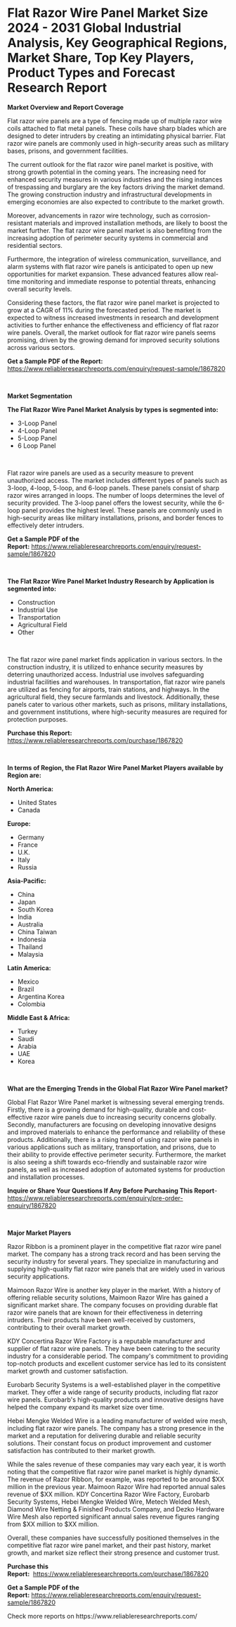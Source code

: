 <p><h1>Flat Razor Wire Panel Market Size 2024 - 2031 Global Industrial Analysis, Key Geographical Regions, Market Share, Top Key Players, Product Types and Forecast Research Report</h1></p><p><strong>Market Overview and Report Coverage</strong></p>
<p><p>Flat razor wire panels are a type of fencing made up of multiple razor wire coils attached to flat metal panels. These coils have sharp blades which are designed to deter intruders by creating an intimidating physical barrier. Flat razor wire panels are commonly used in high-security areas such as military bases, prisons, and government facilities.</p><p>The current outlook for the flat razor wire panel market is positive, with strong growth potential in the coming years. The increasing need for enhanced security measures in various industries and the rising instances of trespassing and burglary are the key factors driving the market demand. The growing construction industry and infrastructural developments in emerging economies are also expected to contribute to the market growth.</p><p>Moreover, advancements in razor wire technology, such as corrosion-resistant materials and improved installation methods, are likely to boost the market further. The flat razor wire panel market is also benefiting from the increasing adoption of perimeter security systems in commercial and residential sectors.</p><p>Furthermore, the integration of wireless communication, surveillance, and alarm systems with flat razor wire panels is anticipated to open up new opportunities for market expansion. These advanced features allow real-time monitoring and immediate response to potential threats, enhancing overall security levels.</p><p>Considering these factors, the flat razor wire panel market is projected to grow at a CAGR of 11% during the forecasted period. The market is expected to witness increased investments in research and development activities to further enhance the effectiveness and efficiency of flat razor wire panels. Overall, the market outlook for flat razor wire panels seems promising, driven by the growing demand for improved security solutions across various sectors.</p></p>
<p><strong>Get a Sample PDF of the Report:</strong> <a href="https://www.reliableresearchreports.com/enquiry/request-sample/1867820">https://www.reliableresearchreports.com/enquiry/request-sample/1867820</a></p>
<p>&nbsp;</p>
<p><strong>Market Segmentation</strong></p>
<p><strong>The Flat Razor Wire Panel Market Analysis by types is segmented into:</strong></p>
<p><ul><li>3-Loop Panel</li><li>4-Loop Panel</li><li>5-Loop Panel</li><li>6 Loop Panel</li></ul></p>
<p>&nbsp;</p>
<p><p>Flat razor wire panels are used as a security measure to prevent unauthorized access. The market includes different types of panels such as 3-loop, 4-loop, 5-loop, and 6-loop panels. These panels consist of sharp razor wires arranged in loops. The number of loops determines the level of security provided. The 3-loop panel offers the lowest security, while the 6-loop panel provides the highest level. These panels are commonly used in high-security areas like military installations, prisons, and border fences to effectively deter intruders.</p></p>
<p><strong>Get a Sample PDF of the Report:</strong>&nbsp;<a href="https://www.reliableresearchreports.com/enquiry/request-sample/1867820">https://www.reliableresearchreports.com/enquiry/request-sample/1867820</a></p>
<p>&nbsp;</p>
<p><strong>The Flat Razor Wire Panel Market Industry Research by Application is segmented into:</strong></p>
<p><ul><li>Construction</li><li>Industrial Use</li><li>Transportation</li><li>Agricultural Field</li><li>Other</li></ul></p>
<p>&nbsp;</p>
<p><p>The flat razor wire panel market finds application in various sectors. In the construction industry, it is utilized to enhance security measures by deterring unauthorized access. Industrial use involves safeguarding industrial facilities and warehouses. In transportation, flat razor wire panels are utilized as fencing for airports, train stations, and highways. In the agricultural field, they secure farmlands and livestock. Additionally, these panels cater to various other markets, such as prisons, military installations, and government institutions, where high-security measures are required for protection purposes.</p></p>
<p><strong>Purchase this Report:</strong>&nbsp; <a href="https://www.reliableresearchreports.com/purchase/1867820">https://www.reliableresearchreports.com/purchase/1867820</a></p>
<p>&nbsp;</p>
<p><strong>In terms of Region, the Flat Razor Wire Panel Market Players available by Region are:</strong></p>
<p>
    <p> <strong> North America: </strong>
        <ul>
            <li>United States</li>
            <li>Canada</li>
        </ul>
        </p> 
    <p> <strong> Europe: </strong>
        <ul>
            <li>Germany</li>
            <li>France</li>
            <li>U.K.</li>
            <li>Italy</li>
            <li>Russia</li>
        </ul>
        </p> 
    <p> <strong> Asia-Pacific: </strong>
        <ul>
            <li>China</li>
            <li>Japan</li>
            <li>South Korea</li>
            <li>India</li>
            <li>Australia</li>
            <li>China Taiwan</li>
            <li>Indonesia</li>
            <li>Thailand</li>
            <li>Malaysia</li>
        </ul>
        </p> 
    <p> <strong> Latin America: </strong>
        <ul>
            <li>Mexico</li>
            <li>Brazil</li>
            <li>Argentina Korea</li>
            <li>Colombia</li>
        </ul>
        </p> 
    <p> <strong> Middle East & Africa: </strong>
        <ul>
            <li>Turkey</li>
            <li>Saudi</li>
            <li>Arabia</li>
            <li>UAE</li>
            <li>Korea</li>
        </ul>
    </p>
    </p>
<p>&nbsp;</p>
<p><strong>What are the Emerging Trends in the Global Flat Razor Wire Panel market?</strong></p>
<p><p>Global Flat Razor Wire Panel market is witnessing several emerging trends. Firstly, there is a growing demand for high-quality, durable and cost-effective razor wire panels due to increasing security concerns globally. Secondly, manufacturers are focusing on developing innovative designs and improved materials to enhance the performance and reliability of these products. Additionally, there is a rising trend of using razor wire panels in various applications such as military, transportation, and prisons, due to their ability to provide effective perimeter security. Furthermore, the market is also seeing a shift towards eco-friendly and sustainable razor wire panels, as well as increased adoption of automated systems for production and installation processes.</p></p>
<p><strong>Inquire or Share Your Questions If Any Before Purchasing This Report</strong>- <a href="https://www.reliableresearchreports.com/enquiry/pre-order-enquiry/1867820">https://www.reliableresearchreports.com/enquiry/pre-order-enquiry/1867820</a></p>
<p>&nbsp;</p>
<p><strong>Major Market Players</strong></p>
<p><p>Razor Ribbon is a prominent player in the competitive flat razor wire panel market. The company has a strong track record and has been serving the security industry for several years. They specialize in manufacturing and supplying high-quality flat razor wire panels that are widely used in various security applications.</p><p>Maimoon Razor Wire is another key player in the market. With a history of offering reliable security solutions, Maimoon Razor Wire has gained a significant market share. The company focuses on providing durable flat razor wire panels that are known for their effectiveness in deterring intruders. Their products have been well-received by customers, contributing to their overall market growth.</p><p>KDY Concertina Razor Wire Factory is a reputable manufacturer and supplier of flat razor wire panels. They have been catering to the security industry for a considerable period. The company's commitment to providing top-notch products and excellent customer service has led to its consistent market growth and customer satisfaction.</p><p>Eurobarb Security Systems is a well-established player in the competitive market. They offer a wide range of security products, including flat razor wire panels. Eurobarb's high-quality products and innovative designs have helped the company expand its market size over time.</p><p>Hebei Mengke Welded Wire is a leading manufacturer of welded wire mesh, including flat razor wire panels. The company has a strong presence in the market and a reputation for delivering durable and reliable security solutions. Their constant focus on product improvement and customer satisfaction has contributed to their market growth.</p><p>While the sales revenue of these companies may vary each year, it is worth noting that the competitive flat razor wire panel market is highly dynamic. The revenue of Razor Ribbon, for example, was reported to be around $XX million in the previous year. Maimoon Razor Wire had reported annual sales revenue of $XX million. KDY Concertina Razor Wire Factory, Eurobarb Security Systems, Hebei Mengke Welded Wire, Metech Welded Mesh, Diamond Wire Netting & Finished Products Company, and Dezko Hardware Wire Mesh also reported significant annual sales revenue figures ranging from $XX million to $XX million.</p><p>Overall, these companies have successfully positioned themselves in the competitive flat razor wire panel market, and their past history, market growth, and market size reflect their strong presence and customer trust.</p></p>
<p><strong>Purchase this Report:</strong>&nbsp;&nbsp;<a href="https://www.reliableresearchreports.com/purchase/1867820">https://www.reliableresearchreports.com/purchase/1867820</a></p>
<p></p>
<p><strong>Get a Sample PDF of the Report:</strong>&nbsp;<a href="https://www.reliableresearchreports.com/enquiry/request-sample/1867820">https://www.reliableresearchreports.com/enquiry/request-sample/1867820</a></p>
<p>Check more reports on https://www.reliableresearchreports.com/</p>